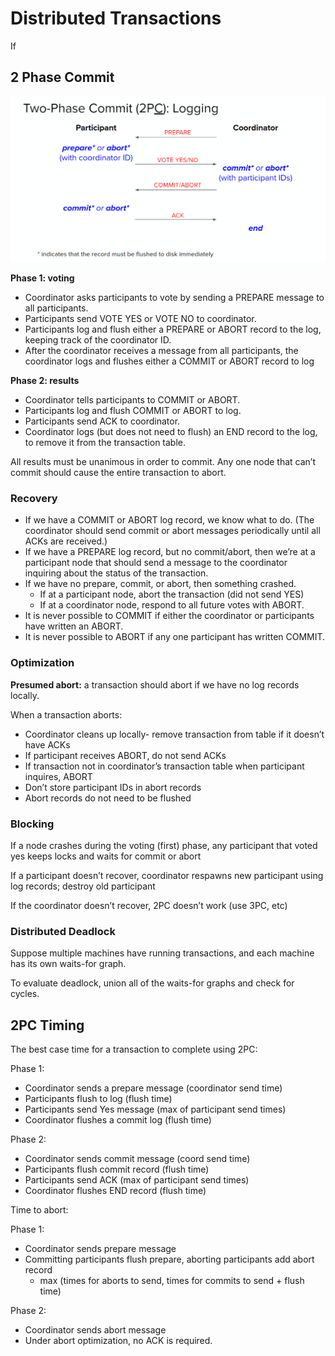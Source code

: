 # Distributed Transactions

If 

## 2 Phase Commit

![Untitled](Distributed%20Transactions/Untitled.png)

**Phase 1: voting**

- Coordinator asks participants to vote by sending a PREPARE message to all participants.
- Participants send VOTE YES or VOTE NO to coordinator.
- Participants log and flush either a PREPARE or ABORT record to the log, keeping track of the coordinator ID.
- After the coordinator receives a message from all participants, the coordinator logs and flushes either a COMMIT or ABORT record to log

**Phase 2: results**

- Coordinator tells participants to COMMIT or ABORT.
- Participants log and flush COMMIT or ABORT to log.
- Participants send ACK to coordinator.
- Coordinator logs (but does not need to flush) an END record to the log, to remove it from the transaction table.

All results must be unanimous in order to commit. Any one node that can’t commit should cause the entire transaction to abort.

### Recovery

- If we have a COMMIT or ABORT log record, we know what to do. (The coordinator should send commit or abort messages periodically until all ACKs are received.)
- If we have a PREPARE log record, but no commit/abort, then we’re at a participant node that should send a message to the coordinator inquiring about the status of the transaction.
- If we have no prepare, commit, or abort, then something crashed.
    - If at a participant node, abort the transaction (did not send YES)
    - If at a coordinator node, respond to all future votes with ABORT.
- It is never possible to COMMIT if either the coordinator or participants have written an ABORT.
- It is never possible to ABORT if any one participant has written COMMIT.

### Optimization

**Presumed abort:** a transaction should abort if we have no log records locally.

When a transaction aborts:

- Coordinator cleans up locally- remove transaction from table if it doesn’t have ACKs
- If participant receives ABORT, do not send ACKs
- If transaction not in coordinator’s transaction table when participant inquires, ABORT
- Don’t store participant IDs in abort records
- Abort records do not need to be flushed

### Blocking

If a node crashes during the voting (first) phase, any participant that voted yes keeps locks and waits for commit or abort

If a participant doesn’t recover, coordinator respawns new participant using log records; destroy old participant

If the coordinator doesn’t recover, 2PC doesn’t work (use 3PC, etc)

### Distributed Deadlock

Suppose multiple machines have running transactions, and each machine has its own waits-for graph.

To evaluate deadlock, union all of the waits-for graphs and check for cycles.

## 2PC Timing

The best case time for a transaction to complete using 2PC:

Phase 1:

- Coordinator sends a prepare message (coordinator send time)
- Participants flush to log (flush time)
- Participants send Yes message (max of participant send times)
- Coordinator flushes a commit log (flush time)

Phase 2:

- Coordinator sends commit message (coord send time)
- Participants flush commit record (flush time)
- Participants send ACK (max of participant send times)
- Coordinator flushes END record (flush time)

Time to abort:

Phase 1:

- Coordinator sends prepare message
- Committing participants flush prepare, aborting participants add abort record
    - max (times for aborts to send, times for commits to send + flush time)

Phase 2:

- Coordinator sends abort message
- Under abort optimization, no ACK is required.